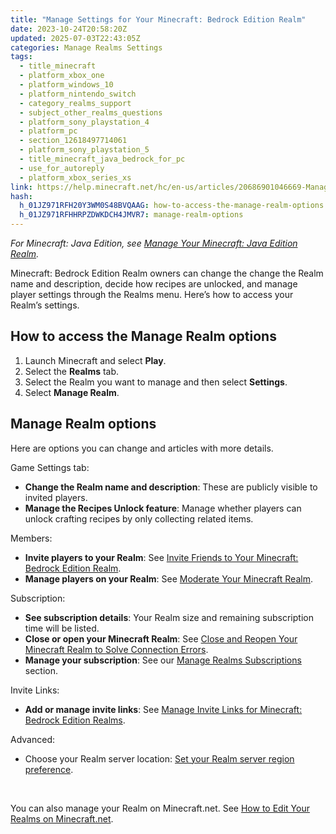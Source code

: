 ```yaml
---
title: "Manage Settings for Your Minecraft: Bedrock Edition Realm"
date: 2023-10-24T20:58:20Z
updated: 2025-07-03T22:43:05Z
categories: Manage Realms Settings
tags:
  - title_minecraft
  - platform_xbox_one
  - platform_windows_10
  - platform_nintendo_switch
  - category_realms_support
  - subject_other_realms_questions
  - platform_sony_playstation_4
  - platform_pc
  - section_12618497714061
  - platform_sony_playstation_5
  - title_minecraft_java_bedrock_for_pc
  - use_for_autoreply
  - platform_xbox_series_xs
link: https://help.minecraft.net/hc/en-us/articles/20686901046669-Manage-Settings-for-Your-Minecraft-Bedrock-Edition-Realm
hash:
  h_01JZ971RFH20Y3WM0S48BVQAAG: how-to-access-the-manage-realm-options
  h_01JZ971RFHHRPZDWKDCH4JMVR7: manage-realm-options
---
```


*For Minecraft: Java Edition, see [Manage Your Minecraft: Java Edition Realm](./Manage-Settings-for-Your-Minecraft-Java-Edition-Realm.md).*

Minecraft: Bedrock Edition Realm owners can change the change the Realm name and description, decide how recipes are unlocked, and manage player settings through the Realms menu. Here’s how to access your Realm’s settings.

## How to access the Manage Realm options

1.  Launch Minecraft and select **Play**.
2.  Select the **Realms** tab.
3.  Select the Realm you want to manage and then select **Settings**.
4.  Select **Manage Realm**.

## Manage Realm options

Here are options you can change and articles with more details.

Game Settings tab:

- **Change the Realm name and description**: These are publicly visible to invited players.
- **Manage the Recipes Unlock feature**: Manage whether players can unlock crafting recipes by only collecting related items.

Members:

- **Invite players to your Realm**: See [Invite Friends to Your Minecraft: Bedrock Edition Realm](../Create-or-Join-Realms/Invite-Friends-to-Your-Minecraft-Bedrock-Edition-Realm.md).
- **Manage players on your Realm**: See [Moderate Your Minecraft Realm](./Moderate-Your-Minecraft-Realm.md).

Subscription:

- **See subscription details**: Your Realm size and remaining subscription time will be listed.
- **Close or open your Minecraft Realm**: See [Close and Reopen Your Minecraft Realm to Solve Connection Errors](../Troubleshoot-Minecraft-Realms/Close-and-Reopen-Your-Minecraft-Realm-to-Solve-Connection-Errors.md).
- **Manage your subscription**: See our [Manage Realms Subscriptions](https://help.minecraft.net/hc/en-us/sections/26104341937421) section.

Invite Links:

- **Add or manage invite links**: See [Manage Invite Links for Minecraft: Bedrock Edition Realms](../Manage-Realms-Worlds/Manage-Invite-Links-for-Minecraft-Bedrock-Edition-Realms.md).

Advanced:

- Choose your Realm server location: [Set your Realm server region preference](./Set-your-Minecraft-Bedrock-Edition-Realm-server-region-preference.md).

 

You can also manage your Realm on Minecraft.net. See [How to Edit Your Realms on Minecraft.net](./How-to-Edit-Your-Realms-on-Minecraft-net.md).
